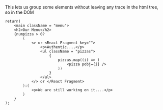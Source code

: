 This lets us group some elements without leaving any trace in the html tree, so in the DOM
```
return(
	<main className = "menu">
	<h2>Our Menu</h2>
	{numpizza > 0?
		(
			<> or <React Fragment key="">
				<p>Authentic....</p>
				<ul className = "pizzas">
					{
						pizzas.map((i) => (
							<pizza pobj={i} />
						))
					} 
				</ul>
			</> or </React Fragment>
		):(
			<p>We are still working on it....</p>
		)
	}
);
```
